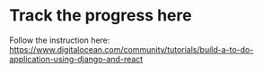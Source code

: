 # Track the progress here
Follow the instruction here: https://www.digitalocean.com/community/tutorials/build-a-to-do-application-using-django-and-react

